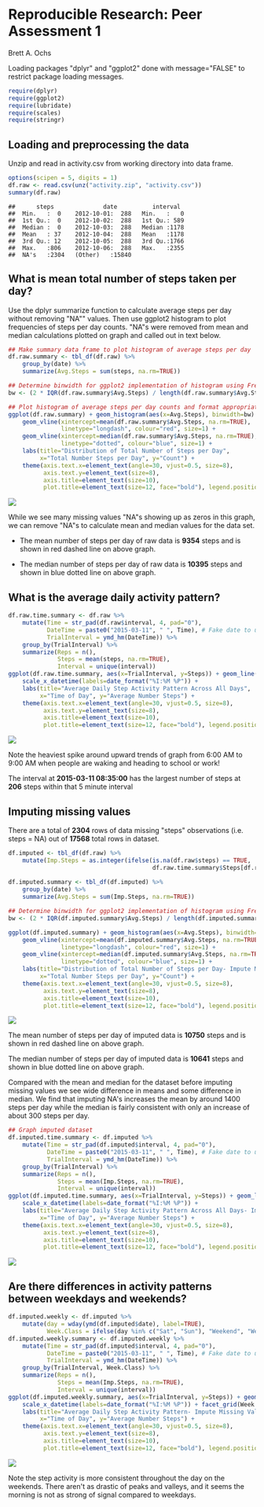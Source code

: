 # Reproducible Research: Peer Assessment 1
Brett A. Ochs  

Loading packages "dplyr" and "ggplot2" done with message="FALSE" to restrict package loading messages.

```r
require(dplyr)
require(ggplot2)
require(lubridate)
require(scales)
require(stringr)
```

## Loading and preprocessing the data

Unzip and read in activity.csv from working directory into data frame.


```r
options(scipen = 5, digits = 1)
df.raw <- read.csv(unz("activity.zip", "activity.csv"))
summary(df.raw)
```

```
##      steps              date          interval   
##  Min.   :  0    2012-10-01:  288   Min.   :   0  
##  1st Qu.:  0    2012-10-02:  288   1st Qu.: 589  
##  Median :  0    2012-10-03:  288   Median :1178  
##  Mean   : 37    2012-10-04:  288   Mean   :1178  
##  3rd Qu.: 12    2012-10-05:  288   3rd Qu.:1766  
##  Max.   :806    2012-10-06:  288   Max.   :2355  
##  NA's   :2304   (Other)   :15840
```

## What is mean total number of steps taken per day?

Use the dplyr summarize function to calculate average steps per day without removing "NA"" values. Then use ggplot2 histogram to plot frequencies of steps per day counts. "NA"s were removed from mean and median calculations plotted on graph and called out in text below.


```r
## Make summary data frame to plot histogram of average steps per day
df.raw.summary <- tbl_df(df.raw) %>%
    group_by(date) %>%
    summarize(Avg.Steps = sum(steps, na.rm=TRUE))

## Determine binwidth for ggplot2 implementation of histogram using Freedman-Diaconis rule
bw <- (2 * IQR(df.raw.summary$Avg.Steps) / length(df.raw.summary$Avg.Steps)^(1/3))

## Plot histogram of average steps per day counts and format appropriately
ggplot(df.raw.summary) + geom_histogram(aes(x=Avg.Steps), binwidth=bw) + 
    geom_vline(xintercept=mean(df.raw.summary$Avg.Steps, na.rm=TRUE), 
               linetype="longdash", colour="red", size=1) +
    geom_vline(xintercept=median(df.raw.summary$Avg.Steps, na.rm=TRUE), 
               linetype="dotted", colour="blue", size=1) + 
    labs(title="Distribution of Total Number of Steps per Day", 
         x="Total Number Steps per Day", y="Count") + 
    theme(axis.text.x=element_text(angle=30, vjust=0.5, size=8),
          axis.text.y=element_text(size=8),
          axis.title=element_text(size=10),
          plot.title=element_text(size=12, face="bold"), legend.position="bottom")
```

![](PA1_template_files/figure-html/TotalStepNumber-1.png)

While we see many missing values "NA"s showing up as zeros in this graph, we can remove "NA"s to calculate mean and median values for the data set.

- The mean number of steps per day of raw data is **9354** steps and is shown in red dashed line on above graph.

- The median number of steps per day of raw data is **10395** steps and shown in blue dotted line on above graph.

## What is the average daily activity pattern?


```r
df.raw.time.summary <- df.raw %>%
    mutate(Time = str_pad(df.raw$interval, 4, pad="0"),
           DateTime = paste0("2015-03-11", " ", Time), # Fake date to use lubridate
           TrialInterval = ymd_hm(DateTime)) %>% 
    group_by(TrialInterval) %>%
    summarize(Reps = n(),
              Steps = mean(steps, na.rm=TRUE),
              Interval = unique(interval))
ggplot(df.raw.time.summary, aes(x=TrialInterval, y=Steps)) + geom_line() + 
    scale_x_datetime(labels=date_format("%I:%M %P")) +
    labs(title="Average Daily Step Activity Pattern Across All Days", 
         x="Time of Day", y="Average Number Steps") + 
    theme(axis.text.x=element_text(angle=30, vjust=0.5, size=8),
          axis.text.y=element_text(size=8),
          axis.title=element_text(size=10),
          plot.title=element_text(size=12, face="bold"), legend.position="bottom")
```

![](PA1_template_files/figure-html/AverageDailyActivityPattern-1.png)

Note the heaviest spike around upward trends of graph from 6:00 AM to 9:00 AM when people are waking and heading to school or work!

The interval at **2015-03-11 08:35:00** has the largest number of steps at **206** steps within that 5 minute interval

## Imputing missing values

There are a total of **$2304$** rows of data missing "steps" observations (i.e. steps = NA) out of **$17568$** total rows in dataset.


```r
df.imputed <- tbl_df(df.raw) %>%
    mutate(Imp.Steps = as.integer(ifelse(is.na(df.raw$steps) == TRUE, 
                                         df.raw.time.summary$Steps[df.raw.time.summary$Interval %in% 
                                                                       df.raw$interval], df.raw$steps)))
df.imputed.summary <- tbl_df(df.imputed) %>%
    group_by(date) %>%
    summarize(Avg.Steps = sum(Imp.Steps, na.rm=TRUE))
```


```r
## Determine binwidth for ggplot2 implementation of histogram using Freedman-Diaconis rule
bw <- (2 * IQR(df.imputed.summary$Avg.Steps) / length(df.imputed.summary$Avg.Steps)^(1/3))

ggplot(df.imputed.summary) + geom_histogram(aes(x=Avg.Steps), binwidth=bw) + 
    geom_vline(xintercept=mean(df.imputed.summary$Avg.Steps, na.rm=TRUE), 
               linetype="longdash", colour="red", size=1) +
    geom_vline(xintercept=median(df.imputed.summary$Avg.Steps, na.rm=TRUE), 
               linetype="dotted", colour="blue", size=1) +
    labs(title="Distribution of Total Number of Steps per Day- Impute Missing Values", 
         x="Total Number Steps per Day", y="Count") + 
    theme(axis.text.x=element_text(angle=30, vjust=0.5, size=8),
          axis.text.y=element_text(size=8),
          axis.title=element_text(size=10),
          plot.title=element_text(size=12, face="bold"), legend.position="bottom")
```

![](PA1_template_files/figure-html/TotalStepNumberImpute-1.png)

The mean number of steps per day of imputed data is **10750** steps and is shown in red dashed line on above graph.

The median number of steps per day of imputed data is **10641** steps and shown in blue dotted line on above graph.

Compared with the mean and median for the dataset before imputing missing values we see wide difference in means and some difference in median. We find that imputing NA's increases the mean by around 1400 steps per day while the median is fairly consistent with only an increase of about 300 steps per day.


```r
## Graph imputed dataset
df.imputed.time.summary <- df.imputed %>%
    mutate(Time = str_pad(df.imputed$interval, 4, pad="0"),
           DateTime = paste0("2015-03-11", " ", Time), # Fake date to use lubridate
           TrialInterval = ymd_hm(DateTime)) %>% 
    group_by(TrialInterval) %>%
    summarize(Reps = n(),
              Steps = mean(Imp.Steps, na.rm=TRUE),
              Interval = unique(interval))
ggplot(df.imputed.time.summary, aes(x=TrialInterval, y=Steps)) + geom_line() + 
    scale_x_datetime(labels=date_format("%I:%M %P")) +
    labs(title="Average Daily Step Activity Pattern Across All Days- Impute Missing Values", 
         x="Time of Day", y="Average Number Steps") + 
    theme(axis.text.x=element_text(angle=30, vjust=0.5, size=8),
          axis.text.y=element_text(size=8),
          axis.title=element_text(size=10),
          plot.title=element_text(size=12, face="bold"), legend.position="bottom")
```

![](PA1_template_files/figure-html/AverageDailyActivityPatternImpute-1.png)

## Are there differences in activity patterns between weekdays and weekends?


```r
df.imputed.weekly <- df.imputed %>%
    mutate(day = wday(ymd(df.imputed$date), label=TRUE),
           Week.Class = ifelse(day %in% c("Sat", "Sun"), "Weekend", "Weekday"))
df.imputed.weekly.summary <- df.imputed.weekly %>%
    mutate(Time = str_pad(df.imputed$interval, 4, pad="0"),
           DateTime = paste0("2015-03-11", " ", Time), # Fake date to use lubridate
           TrialInterval = ymd_hm(DateTime)) %>% 
    group_by(TrialInterval, Week.Class) %>%
    summarize(Reps = n(),
              Steps = mean(Imp.Steps, na.rm=TRUE),
              Interval = unique(interval))
ggplot(df.imputed.weekly.summary, aes(x=TrialInterval, y=Steps)) + geom_line() + 
    scale_x_datetime(labels=date_format("%I:%M %P")) + facet_grid(Week.Class ~ .) +
    labs(title="Average Daily Step Activity Pattern- Impute Missing Values", 
         x="Time of Day", y="Average Number Steps") + 
    theme(axis.text.x=element_text(angle=30, vjust=0.5, size=8),
          axis.text.y=element_text(size=8),
          axis.title=element_text(size=10),
          plot.title=element_text(size=12, face="bold"), legend.position="bottom")
```

![](PA1_template_files/figure-html/ActivityPatternDifferenceWeekendVsWeekday-1.png)

Note the step activity is more consistent throughout the day on the weekends. There aren't as drastic of peaks and valleys, and it seems the morning is not as strong of signal compared to weekdays.
